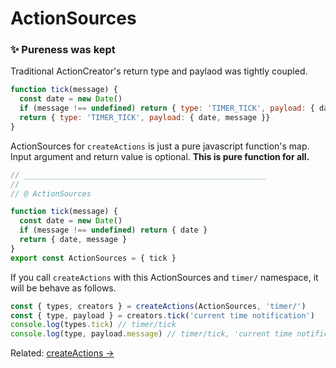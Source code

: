 # ActionSources

### ✨ Pureness was kept

Traditional ActionCreator's return type and paylaod was tightly coupled.

```javascript
function tick(message) {
  const date = new Date()
  if (message !== undefined) return { type: 'TIMER_TICK', payload: { date }}
  return { type: 'TIMER_TICK', payload: { date, message }}
}
```

ActionSources for `createActions` is just a pure javascript function's map.
Input argument and return value is optional.
**This is pure function for all.**

```javascript
// ______________________________________________________
//
// @ ActionSources

function tick(message) {
  const date = new Date()
  if (message !== undefined) return { date }
  return { date, message }
}
export const ActionSources = { tick }
```

If you call `createActions` with this ActionSources and `timer/` namespace, it will be behave as follows.

```javascript
const { types, creators } = createActions(ActionSources, 'timer/')
const { type, payload } = creators.tick('current time notification')
console.log(types.tick) // timer/tick
console.log(type, payload.message) // timer/tick, 'current time notification'
```

Related: [createActions ->](create-actions.md)
